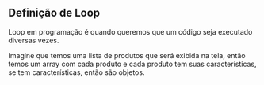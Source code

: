 ## Definição de Loop

Loop em programação é quando queremos que um código seja executado diversas vezes.

Imagine que temos uma lista de produtos que será exibida na tela, então temos um array com cada produto e cada produto tem suas características, se tem características, então são objetos.
